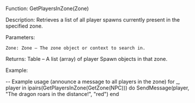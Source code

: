 Function: GetPlayersInZone(Zone)

Description: Retrieves a list of all player spawns currently present in the specified zone.

Parameters:

    Zone: Zone – The zone object or context to search in.

Returns: Table – A list (array) of player Spawn objects in that zone.

Example:

-- Example usage (announce a message to all players in the zone)
for _, player in ipairs(GetPlayersInZone(GetZone(NPC))) do
    SendMessage(player, "The dragon roars in the distance!", "red")
end